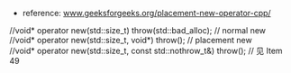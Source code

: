 -  reference: www.geeksforgeeks.org/placement-new-operator-cpp/  

//void* operator new(std::size_t) throw(std::bad_alloc);      // normal new  
//void* operator new(std::size_t, void*) throw();             // placement new  
//void* operator new(std::size_t, const std::nothrow_t&) throw();     // 见 Item 49  


